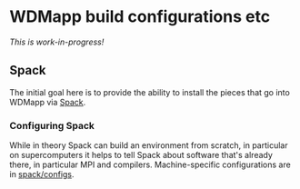 
# WDMapp build configurations etc

*This is work-in-progress!*

## Spack

The initial goal here is to provide the ability to install the pieces that go into WDMapp via [Spack](https://spack.io).

### Configuring Spack

While in theory Spack can build an environment from scratch, in particular on supercomputers it helps to tell Spack about software that's already there, in particular MPI and compilers. Machine-specific configurations are in [spack/configs](spack/configs).



